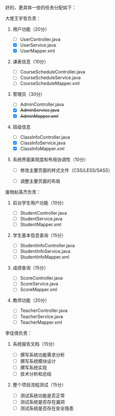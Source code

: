 好的，更具体一些的任务分配如下：

大佬王宇哲负责：

1. 用户功能（20分）

    - [ ] UserController.java
    - [x] UserService.java
    - [x] UserMapper.xml

2. 课表信息（10分）

   - [ ] CourseScheduleController.java
   - [ ] CourseScheduleService.java
   - [ ] CourseScheduleMapper.xml

3. 管理员（30分）

   - [ ] AdminController.java
   - [x] ~~AdminService.java~~
   - [x] ~~AdminMapper.xml~~

4. 班级信息

   - [ ] ClassInfoController.java
   - [x] ClassInfoService.java
   - [x] ClassInfoMapper.xml

4. 系统界面美观度和布局协调性（10分）

    - [ ] 修改主要页面的样式文件（CSS/LESS/SASS）
    - [ ] 调整主要页面的布局



   
废物赵英杰负责：

1. 前台学生用户功能（10分）

    - [ ] StudentController.java
    - [ ] StudentService.java
    - [ ] StudentMapper.xml

2. 学生基本信息查询（15分）

    - [ ] StudentInfoController.java
    - [ ] StudentInfoService.java
    - [ ] StudentInfoMapper.xml

3. 成绩查询（15分）

    - [ ] ScoreController.java
    - [ ] ScoreService.java
    - [ ] ScoreMapper.xml

4. 教师功能（20分）

    - [ ] TeacherController.java
    - [ ] TeacherService.java
    - [ ] TeacherMapper.xml

李佳倩负责：

1. 系统报告文档（15分）

   - [ ] 撰写系统功能需求分析
   - [ ] 撰写系统模块设计
   - [ ] 撰写系统实现
   - [ ] 技术分析和总结

2. 整个项目流程测试（15分）

   - [ ] 测试系统功能是否正常
   - [ ] 测试系统是否存在漏洞
   - [ ] 测试系统是否存在安全隐患